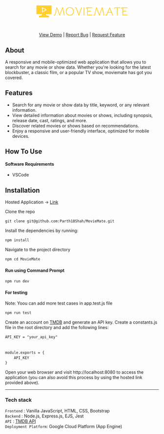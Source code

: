 <p align="center"><a href="https://moviemate-387420.wl.r.appspot.com/"><img alt="movieinfo app" src="https://github.com/Parth18Shah/MovieMate/blob/main/static/images/moviemate.png" width="300vw"/></a></p>
<br>
<p align="center">
	<a href="https://moviemate-387420.wl.r.appspot.com/">View Demo</a> |
	<a href="https://github.com/Parth18Shah/MovieMate/issues/new">Report Bug</a> |
	<a href="https://github.com/Parth18Shah/MovieMate/issues/new">Request Feature</a>
</p>

## About
A responsive and mobile-optimized web application that allows you to search for any movie or show data. 
Whether you're looking for the latest blockbuster, a classic film, or a popular TV show, moviemate has got you covered.

## Features
- Search for any movie or show data by title, keyword, or any relevant information.
- View detailed information about movies or shows, including synopsis, release date, cast, ratings, and more.
- Discover related movies or shows based on recommendations.
- Enjoy a responsive and user-friendly interface, optimized for mobile devices.

## How To Use
#### Software Requirements
- VSCode

## Installation

Hosted Application -> [Link](https://moviemate-387420.wl.r.appspot.com/)

Clone the repo
```html
git clone git@github.com:Parth18Shah/MovieMate.git
```

Install the dependencies by running:
```html  
npm install
```

Navigate to the project directory
```html  
npm cd MovieMate
```

#### Run using Command Prompt

```html
npm run dev
```

#### For testing
Note: Yoou can add more test cases in app.test.js file
```html
npm run test
```

Create an account on [TMDB](https://www.themoviedb.org/) and generate an API key. 
Create a constants.js file in the root directory and add the following lines:
```html
API_KEY = "your_api_key"


module.exports = { 
    API_KEY
}
```

Open your web browser and visit http://localhost:8080 to access the application (you can also avoid this process by using the hosted link provided above).

---
### Tech stack

`Frontend` : Vanilla JavaScript, HTML, CSS, Bootstrap   <br>
`Backend` : Node.js, Express.js, EJS, Jest  <br>
`API` : [TMDB API](https://developer.themoviedb.org/reference/intro/getting-started) <br>
`Deployment Platform`: Google Cloud Platform (App Engine)
